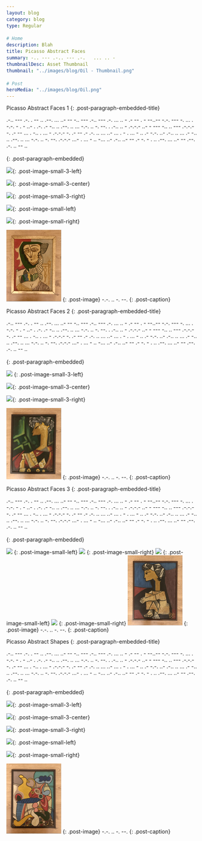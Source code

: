 ```yaml
---
layout: blog
category: blog
type: Regular

# Home
description: Blah
title: Picasso Abstract Faces
summary: -.. --- .-.. --- .-.   ... .. -
thumbnailDesc: Asset Thumbnail
thumbnail: "../images/blog/Oil - Thumbnail.png"

# Post
heroMedia: "../images/blog/Oil.png"
---
```



Picasso Abstract Faces 1
{: .post-paragraph-embedded-title}

.-.. --- .-. . --   .. .--. ... ..- --   -.. --- .-.. --- .-.   ... .. -   .- -- . - --..--   -.-. --- -. ... . -.-. - . - ..- . .-.   .- -.. .. .--. .. ... -.-. .. -. --.   . .-.. .. - .-.-.-   ..- -   --- -.. .. --- .-.-.-   -. .- --   ... . -..   . ... - .-.-.-   -. .- --   .-   .-. .. ... ..- ...   . -   . ... -   .. .- -.-. ..- .-.. .. ...   .- -.. .. .--. .. ... -.-. .. -. --. .-.-.-   ...- . ... - .. -... ..- .-.. ..- --   .- -. - .   .. .--. ... ..- --   .--. .-. .. -- ..
<br>
<br>
{: .post-paragraph-embedded}

<img src="../images/blog/art/oil-face-1-lqip.png" data-src="../images/blog/art/oil-face-1.png" class="lazyload blur-up">{: .post-image-small-3-left}

<img src="../images/blog/art/oil-face-2-lqip.png" data-src="../images/blog/art/oil-face-2.png" class="lazyload blur-up">{: .post-image-small-3-center}

<img src="../images/blog/art/oil-face-4-lqip.png" data-src="../images/blog/art/oil-face-3.png" class="lazyload blur-up">{: .post-image-small-3-right}

<img src="../images/blog/art/oil-face-4-lqip.png" data-src="../images/blog/art/oil-face-4.png" class="lazyload blur-up">{: .post-image-small-left}

<img src="../images/blog/art/oil-face-5-lqip.png" data-src="../images/blog/art/oil-face-5.png" class="lazyload blur-up">{: .post-image-small-right}


<img src="./images/blog/art/oil-face-6-lqip.png"  data-src="../images/blog/art/oil-face-6.png" class="lazyload blur-up">
{: .post-image} 
 -.-. .. -. --. 
{: .post-caption}




Picasso Abstract Faces 2
{: .post-paragraph-embedded-title}

.-.. --- .-. . --   .. .--. ... ..- --   -.. --- .-.. --- .-.   ... .. -   .- -- . - --..--   -.-. --- -. ... . -.-. - . - ..- . .-.   .- -.. .. .--. .. ... -.-. .. -. --.   . .-.. .. - .-.-.-   ..- -   --- -.. .. --- .-.-.-   -. .- --   ... . -..   . ... - .-.-.-   -. .- --   .-   .-. .. ... ..- ...   . -   . ... -   .. .- -.-. ..- .-.. .. ...   .- -.. .. .--. .. ... -.-. .. -. --. .-.-.-   ...- . ... - .. -... ..- .-.. ..- --   .- -. - .   .. .--. ... ..- --   .--. .-. .. -- ..
<br>
<br>
{: .post-paragraph-embedded}

<img src="../images/blog/art/oil-face-2-1-lqip.png" data-src="../images/blog/art/oil-face-2-1.png" class="lazyload blur-up">
{: .post-image-small-3-left}

<img src="../images/blog/art/oil-face-2-2-lqip.png" data-src="../images/blog/art/oil-face-2-2.png" class="lazyload blur-up">{: .post-image-small-3-center}

<img src="../images/blog/art/oil-face-2-3-lqip.png" data-src="../images/blog/art/oil-face-2-3.png" class="lazyload blur-up">{: .post-image-small-3-right}

<img src="./images/blog/art/oil-face-2-4-lqip.png"  data-src="../images/blog/art/oil-face-2-4.png" class="lazyload blur-up">
{: .post-image} 
 -.-. .. -. --. 
{: .post-caption}







Picasso Abstract Faces 3
{: .post-paragraph-embedded-title}

.-.. --- .-. . --   .. .--. ... ..- --   -.. --- .-.. --- .-.   ... .. -   .- -- . - --..--   -.-. --- -. ... . -.-. - . - ..- . .-.   .- -.. .. .--. .. ... -.-. .. -. --.   . .-.. .. - .-.-.-   ..- -   --- -.. .. --- .-.-.-   -. .- --   ... . -..   . ... - .-.-.-   -. .- --   .-   .-. .. ... ..- ...   . -   . ... -   .. .- -.-. ..- .-.. .. ...   .- -.. .. .--. .. ... -.-. .. -. --. .-.-.-   ...- . ... - .. -... ..- .-.. ..- --   .- -. - .   .. .--. ... ..- --   .--. .-. .. -- ..
<br>
<br>
{: .post-paragraph-embedded}

<img src="../images/blog/art/oil-face-3-1-lqip.png" data-src="../images/blog/art/oil-face-3-1.png" class="lazyload blur-up">
{: .post-image-small-left}

<img src="../images/blog/art/oil-face-3-2-lqip.png" data-src="../images/blog/art/oil-face-3-2.png" class="lazyload blur-up">
{: .post-image-small-right}

<img src="../images/blog/art/oil-face-3-3-lqip.png" data-src="../images/blog/art/oil-face-3-3.png" class="lazyload blur-up">
{: .post-image-small-left}

<img src="../images/blog/art/oil-face-3-4-lqip.png" data-src="../images/blog/art/oil-face-3-4.png" class="lazyload blur-up">
{: .post-image-small-right}

<img src="./images/blog/art/oil-face-3-5-lqip.png"  data-src="../images/blog/art/oil-face-3-5.png" class="lazyload blur-up">
{: .post-image} 
 -.-. .. -. --. 
{: .post-caption}


Picasso Abstract Shapes
{: .post-paragraph-embedded-title}

.-.. --- .-. . --   .. .--. ... ..- --   -.. --- .-.. --- .-.   ... .. -   .- -- . - --..--   -.-. --- -. ... . -.-. - . - ..- . .-.   .- -.. .. .--. .. ... -.-. .. -. --.   . .-.. .. - .-.-.-   ..- -   --- -.. .. --- .-.-.-   -. .- --   ... . -..   . ... - .-.-.-   -. .- --   .-   .-. .. ... ..- ...   . -   . ... -   .. .- -.-. ..- .-.. .. ...   .- -.. .. .--. .. ... -.-. .. -. --. .-.-.-   ...- . ... - .. -... ..- .-.. ..- --   .- -. - .   .. .--. ... ..- --   .--. .-. .. -- ..
<br>
<br>
{: .post-paragraph-embedded}

<img src="../images/blog/art/oil-shapes-1-lqip.png" data-src="../images/blog/art/oil-shapes-1.png" class="lazyload blur-up">{: .post-image-small-3-left}

<img src="../images/blog/art/oil-shapes-2-lqip.png" data-src="../images/blog/art/oil-shapes-2.png" class="lazyload blur-up">{: .post-image-small-3-center}

<img src="../images/blog/art/oil-shapes-4-lqip.png" data-src="../images/blog/art/oil-shapes-3.png" class="lazyload blur-up">{: .post-image-small-3-right}

<img src="../images/blog/art/oil-shapes-4-lqip.png" data-src="../images/blog/art/oil-shapes-4.png" class="lazyload blur-up">{: .post-image-small-left}

<img src="../images/blog/art/oil-shapes-5-lqip.png" data-src="../images/blog/art/oil-shapes-5.png" class="lazyload blur-up">{: .post-image-small-right}


<img src="./images/blog/art/oil-shapes-6-lqip.png"  data-src="../images/blog/art/oil-shapes-6.png" class="lazyload blur-up">
{: .post-image} 
 -.-. .. -. --. 
{: .post-caption}